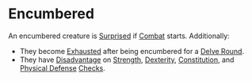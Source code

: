 # Encumbered

An encumbered creature is [Surprised](Surprised.md) if [Combat](../Combat/Combat.md) starts. Additionally:

- They become [Exhausted](Exhausted.md) after being encumbered for a [Delve Round](../Core%20Procedures/Round.md#Delve%20Round).
- They have [Disadvantage](../Die%20Rolling%20Mechanics/Disadvantage.md) on [Strength](../../Player%20Characters/The%20Ability%20Scores/Strength.md), [Dexterity](../../Player%20Characters/The%20Ability%20Scores/Dexterity.md), [Constitution](../../Player%20Characters/The%20Ability%20Scores/Constitution.md), and [Physical Defense](../../Player%20Characters/Derived%20Statistics/Physical%20Defense.md) [Checks](../Core%20Procedures/Check.md).
